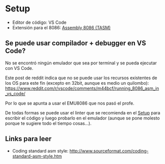 # Setup

- Editor de código: VS Code
- Extensión para el 8086: [Assembly 8086 (TASM)](https://marketplace.visualstudio.com/items?itemName=Roncho.assembly-8086)

## Se puede usar compilador + debugger en VS Code?

No se encontró ningún emulador que sea por terminal y se pueda ejecutar con VS Code.

Este post de reddit indica que no se puede usar los recursos existentes de los OS para este fin (excepto en 32bit, aunque es medio un quilombo): https://www.reddit.com/r/vscode/comments/m44bcf/running_8086_asm_in_vs_code/

Por lo que se apunta a usar el EMU8086 que nos pasó el profe.

De todas formas se puede usar el linter que se recomienda en el [Setup](#setup) para escribir el código y luego probarlo en el emulador (aunque se pone molesto porque te sugiere todo el tiempo cosas...).

## Links para leer

- Coding standard asm style: http://www.sourceformat.com/coding-standard-asm-style.htm
